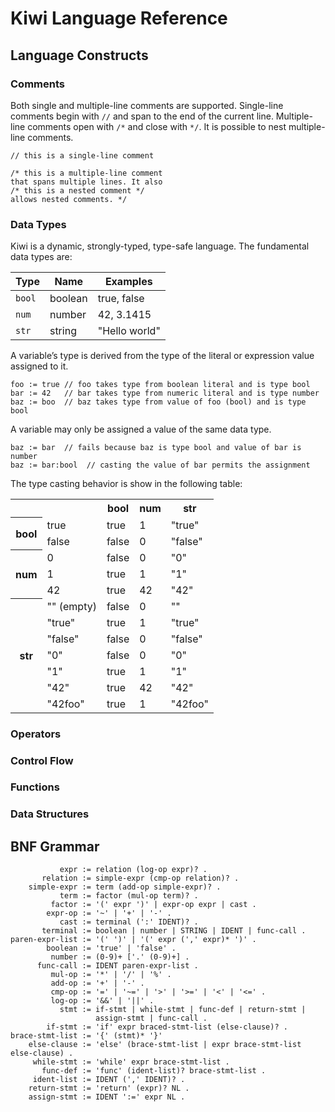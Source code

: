 # Kiwi Language Reference

## Language Constructs

### Comments

Both single and multiple-line comments are supported. Single-line comments
begin with `//` and span to the end of the current line. Multiple-line
comments open with `/*` and close with `*/`. It is possible to nest 
multiple-line comments.

    // this is a single-line comment

    /* this is a multiple-line comment
    that spans multiple lines. It also
    /* this is a nested comment */
    allows nested comments. */

### Data Types

Kiwi is a dynamic, strongly-typed, type-safe language. The fundamental data
types are:

Type   | Name    | Examples
-------|---------|--------------
`bool` | boolean | true, false
`num`  | number  | 42, 3.1415
`str`  | string  | "Hello world"

A variable’s type is derived from the type of the literal or expression
value assigned to it.

    foo := true // foo takes type from boolean literal and is type bool
    bar := 42   // bar takes type from numeric literal and is type number
    baz := boo  // baz takes type from value of foo (bool) and is type bool

A variable may only be assigned a value of the same data type.

    baz := bar  // fails because baz is type bool and value of bar is number
    baz := bar:bool  // casting the value of bar permits the assignment

The type casting behavior is show in the following table:

<table>
  <tr>
    <th colspan="2">&nbsp;</th>
    <th>bool</th><th>num</th><th>str</th>
  </tr><tr>
    <th rowspan="2">bool</th>
    <td>true</td><td>true</td><td>1</td><td>"true"</td>
  </tr><tr>
    <td>false</td><td>false</td><td>0</td><td>"false"</td>
  </tr><tr>
    <th rowspan="3">num</th>
    <td>0</td><td>false</td><td>0</td><td>"0"</td>
  </tr><tr>
    <td>1</td><td>true</td><td>1</td><td>"1"</td>
  </tr><tr>
    <td>42</td><td>true</td><td>42</td><td>"42"</td>
  </tr><tr>
    <th rowspan="7">str</th>
    <td>"" (empty)</td><td>false</td><td>0</td><td>""</td>
  </tr><tr>
    <td>"true"</td><td>true</td><td>1</td><td>"true"</td>
  </tr><tr>
    <td>"false"</td><td>false</td><td>0</td><td>"false"</td>
  </tr><tr>
    <td>"0"</td><td>false</td><td>0</td><td>"0"</td>
  </tr><tr>
    <td>"1"</td><td>true</td><td>1</td><td>"1"</td>
  </tr><tr>
    <td>"42"</td><td>true</td><td>42</td><td>"42"</td>
  </tr><tr>
    <td>"42foo"</td><td>true</td><td>1</td><td>"42foo"</td>
  </tr>
</table>

### Operators

### Control Flow

### Functions

### Data Structures

## BNF Grammar

               expr := relation (log-op expr)? .
           relation := simple-expr (cmp-op relation)? .
        simple-expr := term (add-op simple-expr)? .
               term := factor (mul-op term)? .
             factor := '(' expr ')' | expr-op expr | cast .
            expr-op := '~' | '+' | '-' .
               cast := terminal (':' IDENT)? .
           terminal := boolean | number | STRING | IDENT | func-call .
    paren-expr-list := '(' ')' | '(' expr (',' expr)* ')' .
            boolean := 'true' | 'false' .
             number := (0-9)+ ['.' (0-9)+] .
          func-call := IDENT paren-expr-list .
             mul-op := '*' | '/' | '%' .
             add-op := '+' | '-' .
             cmp-op := '=' | '~=' | '>' | '>=' | '<' | '<=' .
             log-op := '&&' | '||' .
               stmt := if-stmt | while-stmt | func-def | return-stmt | 
                       assign-stmt | func-call .
            if-stmt := 'if' expr braced-stmt-list (else-clause)? .
    brace-stmt-list := '{' (stmt)* '}'
        else-clause := 'else' (brace-stmt-list | expr brace-stmt-list else-clause) .
         while-stmt := 'while' expr brace-stmt-list .
           func-def := 'func' (ident-list)? brace-stmt-list .
         ident-list := IDENT (',' IDENT)? .
        return-stmt := 'return' (expr)? NL .
        assign-stmt := IDENT ':=' expr NL .
